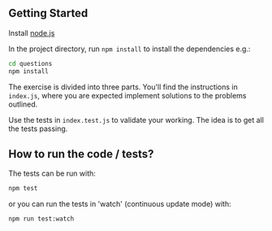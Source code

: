 ## Getting Started

Install [node.js](https://nodejs.org/en/download/)

In the project directory, run `npm install` to install the dependencies e.g.:

```sh
cd questions
npm install
```

The exercise is divided into three parts. You'll find the instructions in `index.js`,
where you are expected implement solutions to the problems outlined.

Use the tests in `index.test.js` to validate your working. The idea is to get
all the tests passing.

## How to run the code / tests?

The tests can be run with:

```sh
npm test
```

or you can run the tests in 'watch' (continuous update mode) with:

```sh
npm run test:watch
```


